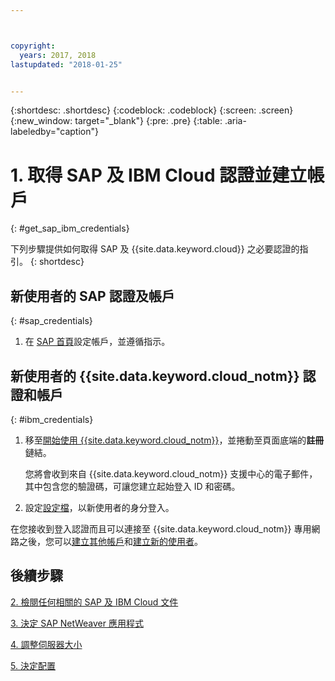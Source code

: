 ```yaml
---



copyright:
  years: 2017, 2018
lastupdated: "2018-01-25"


---
```


{:shortdesc: .shortdesc}
{:codeblock: .codeblock}
{:screen: .screen}
{:new_window: target="_blank"}
{:pre: .pre}
{:table: .aria-labeledby="caption"}


# 1. 取得 SAP 及 IBM Cloud 認證並建立帳戶
{: #get_sap_ibm_credentials}

下列步驟提供如何取得 SAP 及 {{site.data.keyword.cloud}} 之必要認證的指引。
{: shortdesc}

## 新使用者的 SAP 認證及帳戶
{: #sap_credentials}

1. 在 [SAP 首頁](https://www.sap.com/)設定帳戶，並遵循指示。

## 新使用者的 {{site.data.keyword.cloud_notm}} 認證和帳戶
{: #ibm_credentials}

1. 移至[開始使用 {{site.data.keyword.cloud_notm}}](https://www.ibm.com/cloud/get-started)，並捲動至頁面底端的**註冊**鏈結。

   您將會收到來自 {{site.data.keyword.cloud_notm}} 支援中心的電子郵件，其中包含您的驗證碼，可讓您建立起始登入 ID 和密碼。
   
2. 設定[設定檔](https://console.bluemix.net/docs/admin/profile.html#usersettings)，以新使用者的身分登入。

在您接收到登入認證而且可以連接至 {{site.data.keyword.cloud_notm}} 專用網路之後，您可以[建立其他帳戶](https://console.bluemix.net/docs/customer-portal/getting-started.html#getting-started)和[建立新的使用者](https://console.bluemix.net/docs/customer-portal/getting-started.html#users-permissions)。 

## 後續步驟

  [2. 檢閱任何相關的 SAP 及 IBM Cloud 文件](/docs/infrastructure/sap-netweaver/sap-review-doc.html)
  
  [3. 決定 SAP NetWeaver 應用程式](/docs/infrastructure/sap-netweaver/sap-determine-apps.html)
  
  [4. 調整伺服器大小](/docs/infrastructure/sap-netweaver/sap-size-server.html)
  
  [5. 決定配置](/docs/infrastructure/sap-netweaver/sap-determine-configuration.html)
